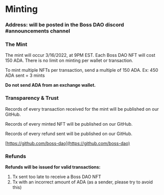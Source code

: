 # Minting

### Address: will be posted in the Boss DAO discord #announcements channel

### The Mint

The mint will occur 3/16/2022, at 9PM EST. Each Boss DAO NFT will cost 150 ADA. There is no limit on minting per wallet or transaction.

To mint multiple NFTs per transaction, send a multiple of 150 ADA. Ex: 450 ADA sent = 3 mints

**Do not send ADA from an exchange wallet.**



### Transparency & Trust

Records of every transaction received for the mint will be published on our GitHub.

Records of every minted NFT will be published on our GitHub.

Records of every refund sent will be published on our GitHub.

[https://github.com/boss-dao](https://github.com/boss-dao)



### Refunds

**Refunds will be issued for valid transactions:**

1. Tx sent too late to receive a Boss DAO NFT
2. Tx with an incorrect amount of ADA (as a sender, please try to avoid this)



